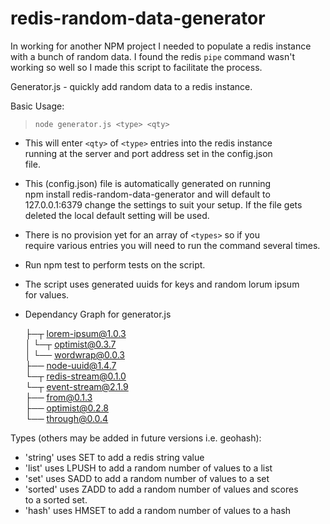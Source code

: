 # redis-random-data-generator

In working for another NPM project I needed to populate a redis instance with a bunch of random data. I found the redis `pipe` command wasn't working so well so I made this script to facilitate the process. 



 Generator.js - quickly add random data to a redis instance.        

 Basic Usage:                                                       

 > `node generator.js <type> <qty>`
                                                                    
 * This will enter `<qty>` of `<type>` entries into the redis instance  
   running at the server and port address set in the config.json    
   file.                                                            
                                                                    
 * This (config.json) file is automatically generated on running    
   npm install redis-random-data-generator and will default to 
   127.0.0.1:6379 change  the settings to suit your setup. If the
   file gets deleted the local default setting will be used.                              
                                                                    
 * There is no provision yet for an array of `<types>` so if you      
   require various entries you will need to run the command several 
   times.                                                           
                                                                    
 * Run npm test to perform tests on the script.                     
                                                                    
 * The script uses generated uuids for keys and random lorum ipsum  
   for values.                                                      
                                                                    
 * Dependancy Graph for generator.js                                
                                                                     
    ├─┬ lorem-ipsum@1.0.3                                           
    │ └─┬ optimist@0.3.7                                            
    │   └── wordwrap@0.0.3                                          
    ├── node-uuid@1.4.7                                             
    └─┬ redis-stream@0.1.0                                          
      └─┬ event-stream@2.1.9                                        
        ├── from@0.1.3                                              
        ├── optimist@0.2.8                                          
        └── through@0.0.4                                           
                                                                    

 Types (others may be added in future versions i.e. geohash):       

 * 'string'  uses SET to add a redis string value                   
 * 'list'    uses LPUSH to add a random number of values to a list  
 * 'set'     uses SADD to add a random number of values to a set    
 * 'sorted'  uses ZADD to add a random number of values and scores  
   to a sorted set.                                                 
 * 'hash'    uses HMSET to add a random number of values to a hash  
